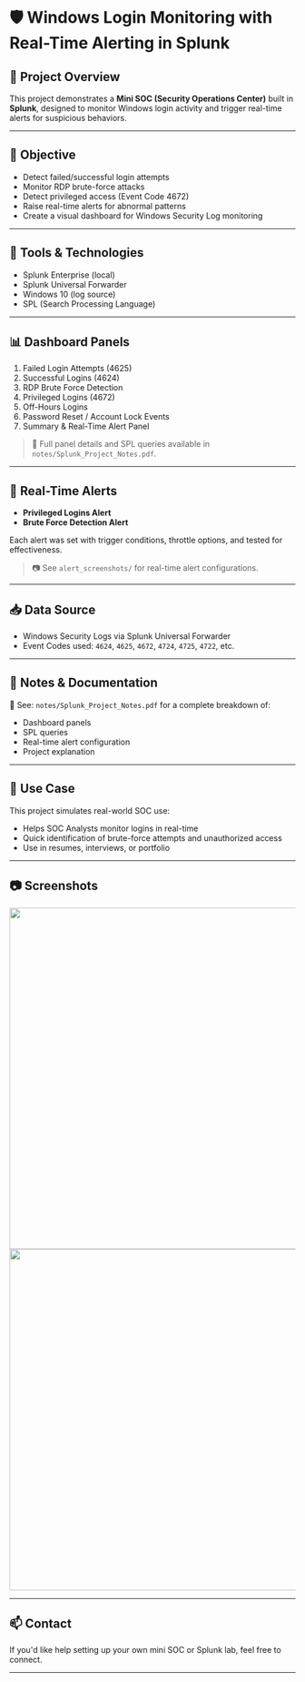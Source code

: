 
# 🛡️ Windows Login Monitoring with Real-Time Alerting in Splunk



## 📌 Project Overview

This project demonstrates a **Mini SOC (Security Operations Center)** built in **Splunk**, designed to monitor Windows login activity and trigger real-time alerts for suspicious behaviors.

---

## 🎯 Objective

- Detect failed/successful login attempts
- Monitor RDP brute-force attacks
- Detect privileged access (Event Code 4672)
- Raise real-time alerts for abnormal patterns
- Create a visual dashboard for Windows Security Log monitoring

---

## 🧰 Tools & Technologies

- Splunk Enterprise (local)
- Splunk Universal Forwarder
- Windows 10 (log source)
- SPL (Search Processing Language)

---

## 📊 Dashboard Panels

1. Failed Login Attempts (4625)
2. Successful Logins (4624)
3. RDP Brute Force Detection
4. Privileged Logins (4672)
5. Off-Hours Logins
6. Password Reset / Account Lock Events
7. Summary & Real-Time Alert Panel

> 🔗 Full panel details and SPL queries available in `notes/Splunk_Project_Notes.pdf`.

---

## 🚨 Real-Time Alerts

- **Privileged Logins Alert**
- **Brute Force Detection Alert**

Each alert was set with trigger conditions, throttle options, and tested for effectiveness.

> 📷 See `alert_screenshots/` for real-time alert configurations.

---

## 📥 Data Source

- Windows Security Logs via Splunk Universal Forwarder
- Event Codes used: `4624`, `4625`, `4672`, `4724`, `4725`, `4722`, etc.

---

## 📁 Notes & Documentation

📄 See: `notes/Splunk_Project_Notes.pdf` for a complete breakdown of:
- Dashboard panels
- SPL queries
- Real-time alert configuration
- Project explanation

---

## 📌 Use Case

This project simulates real-world SOC use:
- Helps SOC Analysts monitor logins in real-time
- Quick identification of brute-force attempts and unauthorized access
- Use in resumes, interviews, or portfolio

---

## 📷 Screenshots

<img src="screenshot 1.png" width="600"/>

<img src="screenshot 2.png" width="600"/>

---

## 📫 Contact

If you'd like help setting up your own mini SOC or Splunk lab, feel free to connect.

---

